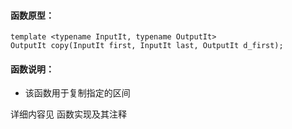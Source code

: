 
#### 函数原型：
```
template <typename InputIt, typename OutputIt>
OutputIt copy(InputIt first, InputIt last, OutputIt d_first);
```

#### 函数说明：
* 该函数用于复制指定的区间

详细内容见 函数实现及其注释

